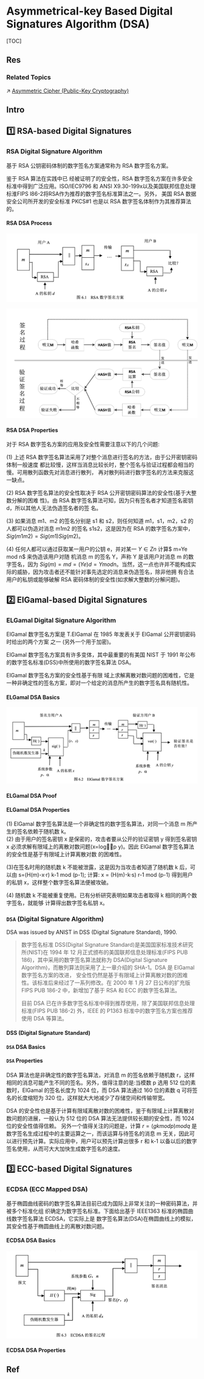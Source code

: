# Asymmetrical-key Based Digital Signatures Algorithm (DSA)

[TOC]



## Res
### Related Topics
↗ [Asymmetric Cipher (Public-Key Cryptography)](../../../📌%20Asymmetric%20Cipher%20(Public-Key%20Cryptography)/Asymmetric%20Cipher%20(Public-Key%20Cryptography).md)



## Intro



## 1️⃣ RSA-based Digital Signatures
### RSA Digital Signature Algorithm
基于 RSA 公钥密码体制的数字签名方案通常称为 RSA 数字签名方案。

鉴于 RSA 算法在实践中已 经被证明了的安全性，RSA 数字签名方案在许多安全标准中得到广泛应用。ISO/IEC9796 和 ANSI X9.30-199x以及美国联邦信息处理标淮FIPS l86-2将RSA作为推荐的数字签名标准算法之一。另外， 美国 RSA 数据安全公司所开发的安全标准 PKCS#1 也是以 RSA 数字签名体制作为其推荐算法的。

#### RSA DSA Process
![](../../../../../../../../Assets/Pics/Screenshot%202023-05-10%20at%204.14.04%20PM.png)

![](../../../../../../../../Assets/Pics/Screenshot%202023-10-30%20at%209.03.25AM.png)

#### RSA DSA Properties
对于 RSA 数字签名方案的应用及安全性需要注意以下的几个问题:

(1) 上述 RSA 数字签名算法采用了对整个消息进行签名的方法，由于公开密钥密码体制一般速度 都比较慢，这样当消息比较长时，整个签名与验证过程都会相当的慢。可用散列函数先对消息进行散列， 再对散列码进行数字签名的方法来克服这一缺点。

(2) RSA 数字签名算法的安全性取决于 RSA 公开密钥密码算法的安全性(基于大整数分解的困难 性)。由 RSA 数字签名算法可知，因为只有签名者才知道签名密钥 d，所以其他人无法伪造签名者的签 名。

(3) 如果消息 m1、m2 的签名分别是 s1 和 s2，则任何知道 m1，s1，m2，s2 的人都可以伪造对消息 m1m2 的签名 s1s2，这是因为在 RSA 的数字签名方案中，$Sig(m1m2) = Sig(m1)Sig(m2)$。

(4) 任何人都可以通过获取某一用户的公钥 e，并对某一 $Y∈Zn$ 计算$ m=Ye mod n$ 来伪造该用户对随 机消息 m 的签名 Y，声称 Y 是该用户对消息 m 的数字签名，因为 $Sig(m)= md =( Y e) d =Y mod n$。当然，这一点也许并不能构成实际的威胁，因为攻击者还不能针对事先选定的消息来伪造签名，除非他拥 有合法用户的私钥或能够破解 RSA 密码体制的安全性(如求解大整数的分解问题)。



## 2️⃣ ElGamal-based Digital Signatures
### ELGamal Digital Signature Algorithm
ElGamal 数字签名方案是 T.ElGamal 在 1985 年发表关于 ElGamal 公开密钥密码时给出的两个方案 之一 (另外一个用于加密)。

ElGamal 数字签名方案具有许多变体，其中最重要的有美国 NIST 于 1991 年公布的数字签名标准(DSS)中所使用的数字签名算法 DSA。

ElGamal 数字签名方案的安全性基于有限 域上求解离散对数问题的困难性，它是一种非确定性的签名方案，即对一个给定的消息所产生的数字签名具有随机性。

#### ELGamal DSA Basics
![](../../../../../../../../Assets/Pics/Screenshot%202023-05-10%20at%204.14.18%20PM.png)

#### ELGamal DSA Proof


#### ELGamal DSA Properties
(1) ElGamal 数字签名算法是一个非确定性的数字签名算法，对同一个消息 m 所产生的签名依赖于随机数 k。  
(2) 由于用户的签名密钥 x 是保密的，攻击者要从公开的验证密钥 y 得到签名密钥 x 必须求解有限域上的离散对数问题(x=log，p y)。因此 ElGamal 数字签名算法的安全性是基于有限域上计算离散对数 的困难性。

(3)在签名时用的随机数 k 不能被泄露，这是因为当攻击者知道了随机数 k 后，可以由 s=(H(m)-x·r) k-1 mod (p-1); 计算: x = (H(m)-k·s) r-1 mod (p-1) 得到用户的私钥 x，这样整个数字签名算法便被攻破。

(4) 随机数 k 不能被重复使用。已有分析研究表明如果攻击者取得 k 相同的两个数字签名，就能够 计算得出数字签名私钥 x。


### `DSA` (Digital Signature Algorithm)
DSA was issued by ANIST in DSS (Digital Signature Standard), 1990.

> 数字签名标准 DSS(Digital Signature Standard)是美国国家标准技术研究所(NIST)在 1994 年 12 月正式颁布的美国联邦信息处理标准(FIPS PUB 186)，其中采用的数字签名算法就称为 DSA(Digital Signature Algorithm)，而散列算法则采用了上一章介绍的 SHA-1。DSA 是 ElGamal 数字签名方案的改进， 安全性仍然是基于有限域上计算离散对数的困难性。该标准后来经过了一系列修改。在 2000 年 1 月 27 日公布的扩充版 FIPS PUB 186-2 中，新增加了基于 RSA 和 ECC 的数字签名算法。
> 
> 目前 DSA 已在许多数字签名标准中得到推荐使用，除了美国联邦信息处理标准(FIPS PUB 186-2) 外，IEEE 的 P1363 标准中的数字签名方案也推荐使用 DSA 等算法。


#### DSS (Digital Signature Standard)


#### `DSA` DSA Basics


#### `DSA` Properties
DSA 算法也是非确定性的数字签名算法，对消息 m 的签名依赖于随机数 r，这样相同的消息可能产生不同的签名。另外，值得注意的是:当模数 p 选用 512 位的素数时，ElGamal 的签名长度为 1024 位，而 DSA 算法通过 160 位的素数 q 可将签名的长度缩短为 320 位，这样就大大地减少了存储空间和传输带宽。

DSA 的安全性也是基于计算有限域离散对数的困难性，鉴于有限域上计算离散对数问题的进展，一般认为 512 位的 DSA 算法无法提供较长期的安全性，而 1024 位的安全性值得信赖。 另外一个值得关注的问题是，计算 $r=(gk mod p) mod q$ 是数字签名生成过程中的主要运算之一，而该运算与待签名的消息 m 无关，因此可以进行预先计算。实际应用中，用户可以预先计算出很多 r 和 k-1 以备以后的数字签名使用，从而可大大加快生成数字签名的速度。



## 3️⃣ ECC-based Digital Signatures
### ECDSA (ECC Mapped DSA)
基于椭圆曲线密码的数字签名算法目前已成为国际上非常关注的一种密码算法，并被多个标准化组 织确定为数字签名标准。下面给出基于 IEEE1363 标准的椭圆曲线数字签名算法 ECDSA，它实际上是 数字签名算法(DSA)在椭圆曲线上的模拟，其安全性基于椭圆曲线上的离散对数问题。
#### ECDSA DSA Basics
![](../../../../../../../../Assets/Pics/Screenshot%202023-05-10%20at%204.18.05%20PM.png)


#### ECDSA DSA Properties







## Ref

